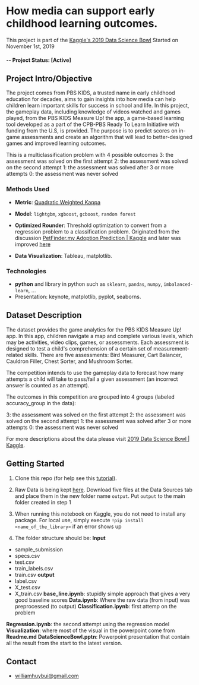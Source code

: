 # How media can support early childhood learning outcomes.

This project is part of the [Kaggle's 2019 Data Science Bowl](https://www.kaggle.com/c/data-science-bowl-2019)
Started on November 1st, 2019

#### -- Project Status: [Active]

## Project Intro/Objective
The project comes from PBS KIDS, a trusted name in early childhood education for decades, aims to gain insights into how media can help children learn important skills for success in school and life. In this project, the gameplay data, including knowledge of videos watched and games played, from the PBS KIDS Measure Up! the app, a game-based learning tool developed as a part of the CPB-PBS Ready To Learn Initiative with funding from the U.S, is provided. The purpose is to predict scores on in-game assessments and create an algorithm that will lead to better-designed games and improved learning outcomes.

This is a multiclassification problem with 4 possible outcomes
3: the assessment was solved on the first attempt
2: the assessment was solved on the second attempt
1: the assessment was solved after 3 or more attempts
0: the assessment was never solved

### Methods Used
* **Metric**: [Quadratic Weighted Kappa](https://www.kaggle.com/c/data-science-bowl-2019/overview/evaluation)

* **Model**: `lightgbm`, `xgboost`, `gcboost`, `random forest`

* **Optimized Rounder**: Threshold optimization to convert from a regression problem to a classification problem. Originated from the discussion [PetFinder.my Adoption Prediction \| Kaggle](https://www.kaggle.com/c/petfinder-adoption-prediction/discussion/76107) and later was improved [here](https://www.kaggle.com/naveenasaithambi/optimizedrounder-improved)

* **Data Visualization**: Tableau, matplotlib.

### Technologies
* **python** and library in python such as `sklearn`, `pandas`, `numpy`, `imbalanced-learn`, ...
* Presentation: keynote, matplotlib, pyplot, seaborns.

## Dataset Description
The dataset provides the game analytics for the PBS KIDS Measure Up! app. In this app, children navigate a map and complete various levels, which may be activities, video clips, games, or assessments. Each assessment is designed to test a child's comprehension of a certain set of measurement-related skills. There are five assessments: Bird Measurer, Cart Balancer, Cauldron Filler, Chest Sorter, and Mushroom Sorter.

The competition intends to use the gameplay data to forecast how many attempts a child will take to pass/fail a given assessment (an incorrect answer is counted as an attempt).

The outcomes in this competition are grouped into 4 groups (labeled accuracy_group in the data):

3: the assessment was solved on the first attempt
2: the assessment was solved on the second attempt
1: the assessment was solved after 3 or more attempts
0: the assessment was never solved

For more descriptions about the data please visit [2019 Data Science Bowl \| Kaggle](https://www.kaggle.com/c/data-science-bowl-2019/data).


## Getting Started

1. Clone this repo (for help see this [tutorial](https://help.github.com/articles/cloning-a-repository/)).

2. Raw Data is being kept [here](https://www.kaggle.com/c/data-science-bowl-2019/data). Download five files at the Data Sources tab and place them in the new folder name `output`. Put `output` to the main folder created in step 1
    
3. When running this notebook on  Kaggle, you do not need to install any package. For local use, simply execute `!pip install <name_of_the_library>` if an error shows up

4. The folder structure should be:
**Input**
* sample_submission
* specs.csv
* test.csv
* train_labels.csv
* train.csv
**output**
* label.csv
* X_test.csv
* X_train.csv
**base_line.ipynb**: stupidly simple approach that gives a very good baseline scores
**Data.ipynb**: Where the raw data (from input) was preprocessed (to output)
**Classification.ipynb**: first attemp on the problem

**Regression.ipynb**: the second attempt using the regression model
**Visualization**: where most of the visual in the powerpoint come from
**Readme.md**
**DataScienceBowl.pptn**: Powerpoint presentation that contain all the result from the start to the latest version.


## Contact
* williamhuybui@gmail.com
